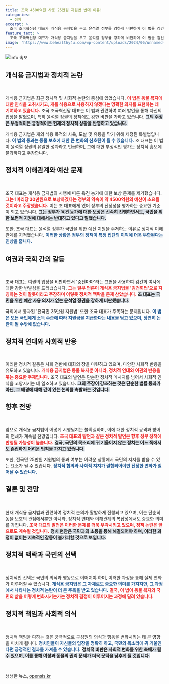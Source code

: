 ```yaml
---
title: 조국 4500억원 사용 25만원 지원법 반대 이유!
categories:
  - 정치
excerpt: >
  조국 조국혁신당 대표가 개식용 금지법을 두고 윤석열 정부를 강하게 비판하며 이 법을 김건희법이라 부르는 것은 망발이라고 주장했다. 그는 정부의 예산 배분에 대한 불만을 토로하며, 민생 회복 지원 법안에 대한 반대 입장을 냈다.
feature_text: >
  조국 조국혁신당 대표가 개식용 금지법을 두고 윤석열 정부를 강하게 비판하며 이 법을 김건희법이라 부르는 것은 망발이라고 주장했다. 그는 정부의 예산 배분에 대한 불만을 토로하며, 민생 회복 지원 법안에 대한 반대 입장을 냈다.
image: 'https://www.behealthy4u.com/wp-content/uploads/2024/06/unnamed-file.png'
---
```


<p><img src="https://www.behealthy4u.com/wp-content/uploads/2024/06/unnamed-file.png" alt="info 속보" /></p>

<h2 data-ke-size="size26">개식용 금지법과 정치적 논란</h2>

<p data-ke-size="size16">&nbsp;</p>

<p>개식용 금지법은 최근 정치적 및 사회적 논란의 중심에 있었습니다. <b><span style="color: #ee2323;">이 법은 동물 복지에 대한 인식을 고취시키고, 개를 식용으로 사용하지 않겠다는 명확한 의지를 표현하는 데 기여하고 있습니다.</span></b> 조국 조국혁신당 대표는 이 법과 관련하여 여러 발언을 통해 자신의 입장을 밝혔으며, 특히 윤석열 정권의 정책에도 강한 비판을 가하고 있습니다. <b><span style="background-color: #21538527;">그의 주장은 부정적이든 긍정적이든 현재의 정치적 상황을 반영하고 있습니다.</span></b></p>

<p>개식용 금지법은 개의 식용 목적의 사육, 도살 및 유통을 막기 위해 제정된 특별법입니다. <b><span style="color: #1a5490;">이 법의 통과는 동물 보호에 대한 큰 변화의 신호탄이 될 수 있습니다.</span></b> 조 대표는 이 법이 윤석열 정권의 유일한 성과라고 언급하며, 그에 대한 부정적인 평가는 정치적 홍보에 불과하다고 주장합니다.</p>

<h2 data-ke-size="size26">정치적 이해관계와 예산 문제</h2>

<p data-ke-size="size16">&nbsp;</p>

<p>조국 대표는 개식용 금지법의 시행에 따른 육견 농가에 대한 보상 문제를 제기했습니다. <b><span style="color: #ee2323;">그는 1마리당 30만원으로 보상하겠다는 정부의 약속이 약 4500억원의 예산이 소요될 것이라고 주장했습니다.</span></b> 이는 조 대표에게 있어 정부의 진정성을 평가하는 중요한 기준이 되고 있습니다. <b><span style="background-color: #21538527;">그는 정부가 육견 농가에 대한 보상은 신속히 진행하면서도, 국민을 위한 보편적 지원에 대해서는 반대하고 있다고 말했습니다.</span></b> </p>

<p>또한, 조국 대표는 윤석열 정부가 국민을 위한 예산 지원을 주저하는 이유로 정치적 이해관계를 지적했습니다. <b><span style="color: #1a5490;">이러한 상황은 정부의 정책이 특정 집단의 이익에 더욱 부합된다는 인상을 줍니다.</span></b></p>

<h2 data-ke-size="size26">여권과 국회 간의 갈등</h2>

<p data-ke-size="size16">&nbsp;</p>

<p>조국 대표는 여권의 입장을 비판하면서 '중전마마'라는 표현을 사용하여 김건희 여사에 대한 강한 반발심을 드러냈습니다. <b><span style="color: #ee2323;">그는 일부 언론이 개식용 금지법을 '김건희법'으로 지칭하는 것이 잘못이라고 주장하며 이렇듯 정치적 맥락을 문제 삼았습니다.</span></b> <b><span style="background-color: #21538527;">조 대표는 국민을 위한 예산 사용 의지가 없는 윤석열 정권을 강하게 비판했습니다.</span></b> </p>

<p>국회에서 통과된 '전국민 25만원 지원법' 또한 조국 대표가 주목하는 문제입니다. <b><span style="color: #1a5490;">이 법은 모든 국민에게 소득 수준에 따라 지원금을 지급한다는 내용을 담고 있으며, 당연히 논란이 될 수밖에 없습니다.</span></b></p>

<h2 data-ke-size="size26">정치적 연대와 사회적 반응</h2>

<p data-ke-size="size16">&nbsp;</p>

<p>이러한 정치적 갈등은 사회 전반에 대화의 장을 마련하고 있으며, 다양한 사회적 반응을 유도하고 있습니다. <b><span style="color: #ee2323;">개식용 금지법은 동물 복지뿐 아니라, 정치적 연대와 여권의 반응을 묶는 중요한 주제입니다.</span></b> 조국 대표의 발언은 단순한 정치적 메시지를 넘어서 사회적 인식을 고양시키는 데 일조하고 있습니다. <b><span style="background-color: #21538527;">그의 주장이 강조하는 것은 단순한 법률 통과가 아닌, 그 배경에 대해 깊이 있는 논의를 촉발하는 것입니다.</span></b></p>

<h2 data-ke-size="size26">향후 전망</h2>

<p data-ke-size="size16">&nbsp;</p>

<p>앞으로 개식용 금지법이 어떻게 시행될지는 불확실하며, 이에 대한 정치적 공격과 방어의 연쇄가 계속될 전망입니다. <b><span style="color: #ee2323;">조국 대표의 발언과 같은 정치적 발언은 향후 정부 정책에 반영될 가능성이 높습니다.</span></b> <b><span style="background-color: #21538527;">결국, 국민의 목소리에 귀 기울이지 않는 정치는 어느 쪽에서도 존립하기 어려운 법칙을 가지고 있습니다.</span></b> </p>

<p>또한, 전국민 25만원 지원법의 통과 여부는 어려운 상황에서 국민의 지지를 받을 수 있는 요소가 될 수 있습니다. <b><span style="color: #1a5490;">정치적 합의와 사회적 지지가 결합되어야만 진정한 변화가 일어날 수 있습니다.</span></b></p>

<h2 data-ke-size="size26">결론 및 전망</h2>

<p data-ke-size="size16">&nbsp;</p>

<p>현재 개식용 금지법과 관련하여 정치적 논의가 활발하게 진행되고 있으며, 이는 단순히 동물 보호의 관점에서뿐만 아니라, 정치적 연대와 이해관계의 복잡성에서도 중요한 의미를 가집니다. <b><span style="color: #ee2323;">조국 대표의 발언은 이러한 문제를 더욱 부각시키고 있으며, 정책 논란은 앞으로도 계속될 것입니다.</span></b> <b><span style="background-color: #21538527;">정치 현안은 국민과의 소통을 통해 해결되어야 하며, 이러한 과정이 없이는 지속적인 갈등이 불가피할 것으로 보입니다.</span></b></p>

<h2 data-ke-size="size26">정치적 맥락과 국민의 선택</h2>

<p data-ke-size="size16">&nbsp;</p>

<p>정치적인 선택은 국민의 의식과 행동으로 이어져야 하며, 이러한 과정을 통해 실제 변화가 이루어질 수 있습니다. <b><span style="color: #1a5490;">개식용 금지법은 그 자체로도 중요한 의미를 가지지만, 그 과정에서 나타나는 정치적 논란이 더 큰 주목을 받고 있습니다.</span></b> <b><span style="color: #ee2323;">결국, 이 법이 동물 복지와 국민의 삶을 어떻게 변화시키는가는 정치적 결정이 이루어지는 과정에 달려 있습니다.</span></b></p>

<h2 data-ke-size="size26">정치적 책임과 사회적 의식</h2>

<p data-ke-size="size16">&nbsp;</p>

<p>정치적 책임을 다하는 것은 궁극적으로 구성원의 의식과 행동을 변화시키는 데 큰 영향을 미치게 됩니다. <b><span style="color: #1a5490;">정치인들이 자신들의 입장을 명확히 하고, 국민의 목소리에 귀 기울인다면 긍정적인 결과를 가져올 수 있습니다.</span></b> <b><span style="background-color: #21538527;">정치적 비판은 사회적 변화를 위한 촉매가 될 수 있으며, 이를 통해 여성과 동물의 권리 문제가 더욱 문턱을 낮추게 될 것입니다.</span></b> </p>

<p data-ke-size="size16">&nbsp;</p>
생생한 뉴스, <a href="https://opensis.kr" rel="dofollow">opensis.kr</a>


